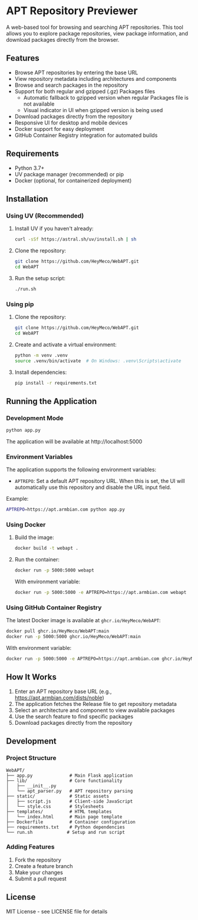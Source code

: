 # APT Repository Previewer

A web-based tool for browsing and searching APT repositories. This tool allows you to explore package repositories, view package information, and download packages directly from the browser.

## Features

- Browse APT repositories by entering the base URL
- View repository metadata including architectures and components
- Browse and search packages in the repository
- Support for both regular and gzipped (.gz) Packages files
  - Automatic fallback to gzipped version when regular Packages file is not available
  - Visual indicator in UI when gzipped version is being used
- Download packages directly from the repository
- Responsive UI for desktop and mobile devices
- Docker support for easy deployment
- GitHub Container Registry integration for automated builds

## Requirements

- Python 3.7+
- UV package manager (recommended) or pip
- Docker (optional, for containerized deployment)

## Installation

### Using UV (Recommended)

1. Install UV if you haven't already:
   ```bash
   curl -sSf https://astral.sh/uv/install.sh | sh
   ```

2. Clone the repository:
   ```bash
   git clone https://github.com/HeyMeco/WebAPT.git
   cd WebAPT
   ```

3. Run the setup script:
   ```bash
   ./run.sh
   ```

### Using pip

1. Clone the repository:
   ```bash
   git clone https://github.com/HeyMeco/WebAPT.git
   cd WebAPT
   ```

2. Create and activate a virtual environment:
   ```bash
   python -m venv .venv
   source .venv/bin/activate  # On Windows: .venv\Scripts\activate
   ```

3. Install dependencies:
   ```bash
   pip install -r requirements.txt
   ```

## Running the Application

### Development Mode

```bash
python app.py
```

The application will be available at http://localhost:5000

### Environment Variables

The application supports the following environment variables:

- `APTREPO`: Set a default APT repository URL. When this is set, the UI will automatically use this repository and disable the URL input field.

Example:
```bash
APTREPO=https://apt.armbian.com python app.py
```

### Using Docker

1. Build the image:
   ```bash
   docker build -t webapt .
   ```

2. Run the container:
   ```bash
   docker run -p 5000:5000 webapt
   ```

   With environment variable:
   ```bash
   docker run -p 5000:5000 -e APTREPO=https://apt.armbian.com webapt
   ```

### Using GitHub Container Registry

The latest Docker image is available at `ghcr.io/HeyMeco/WebAPT`:

```bash
docker pull ghcr.io/HeyMeco/WebAPT:main
docker run -p 5000:5000 ghcr.io/HeyMeco/WebAPT:main
```

With environment variable:
```bash
docker run -p 5000:5000 -e APTREPO=https://apt.armbian.com ghcr.io/HeyMeco/WebAPT:main
```

## How It Works

1. Enter an APT repository base URL (e.g., https://apt.armbian.com/dists/noble)
2. The application fetches the Release file to get repository metadata
3. Select an architecture and component to view available packages
4. Use the search feature to find specific packages
5. Download packages directly from the repository

## Development

### Project Structure

```
WebAPT/
├── app.py              # Main Flask application
├── lib/                # Core functionality
│   ├── __init__.py
│   └── apt_parser.py   # APT repository parsing
├── static/             # Static assets
│   ├── script.js       # Client-side JavaScript
│   └── style.css       # Stylesheets
├── templates/          # HTML templates
│   └── index.html      # Main page template
├── Dockerfile          # Container configuration
├── requirements.txt    # Python dependencies
└── run.sh             # Setup and run script
```

### Adding Features

1. Fork the repository
2. Create a feature branch
3. Make your changes
4. Submit a pull request

## License

MIT License - see LICENSE file for details 